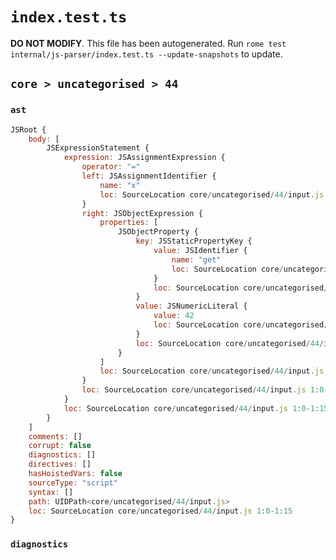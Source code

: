 # `index.test.ts`

**DO NOT MODIFY**. This file has been autogenerated. Run `rome test internal/js-parser/index.test.ts --update-snapshots` to update.

## `core > uncategorised > 44`

### `ast`

```javascript
JSRoot {
	body: [
		JSExpressionStatement {
			expression: JSAssignmentExpression {
				operator: "="
				left: JSAssignmentIdentifier {
					name: "x"
					loc: SourceLocation core/uncategorised/44/input.js 1:0-1:1 (x)
				}
				right: JSObjectExpression {
					properties: [
						JSObjectProperty {
							key: JSStaticPropertyKey {
								value: JSIdentifier {
									name: "get"
									loc: SourceLocation core/uncategorised/44/input.js 1:6-1:9 (get)
								}
								loc: SourceLocation core/uncategorised/44/input.js 1:6-1:9
							}
							value: JSNumericLiteral {
								value: 42
								loc: SourceLocation core/uncategorised/44/input.js 1:11-1:13
							}
							loc: SourceLocation core/uncategorised/44/input.js 1:6-1:13
						}
					]
					loc: SourceLocation core/uncategorised/44/input.js 1:4-1:15
				}
				loc: SourceLocation core/uncategorised/44/input.js 1:0-1:15
			}
			loc: SourceLocation core/uncategorised/44/input.js 1:0-1:15
		}
	]
	comments: []
	corrupt: false
	diagnostics: []
	directives: []
	hasHoistedVars: false
	sourceType: "script"
	syntax: []
	path: UIDPath<core/uncategorised/44/input.js>
	loc: SourceLocation core/uncategorised/44/input.js 1:0-1:15
}
```

### `diagnostics`

```

```
